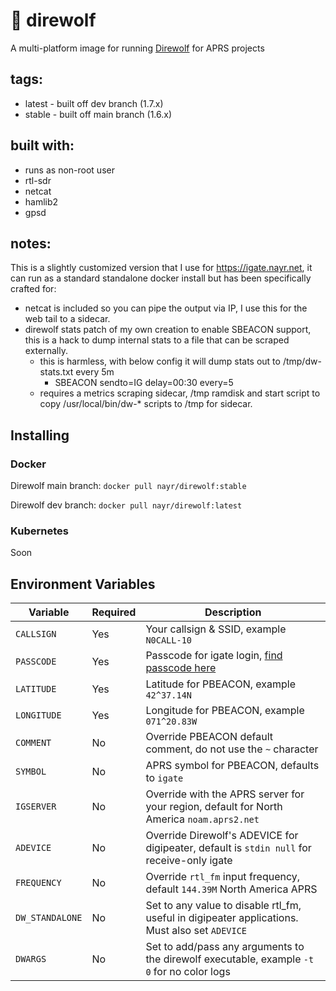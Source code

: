# 📡 direwolf
A multi-platform image for running [Direwolf] for APRS projects

## tags:
 - latest - built off dev branch (1.7.x)
 - stable - built off main branch (1.6.x)

## built with:
 - runs as non-root user
 - rtl-sdr
 - netcat
 - hamlib2
 - gpsd

## notes:
This is a slightly customized version that I use for https://igate.nayr.net, it can run as a standard standalone docker install but has been specifically crafted for:
 - netcat is included so you can pipe the output via IP, I use this for the web tail to a sidecar.
 - direwolf stats patch of my own creation to enable SBEACON support, this is a hack to dump internal stats to a file that can be scraped externally.
   - this is harmless, with below config it will dump stats out to /tmp/dw-stats.txt every 5m
     - SBEACON	sendto=IG delay=00:30 every=5
   - requires a metrics scraping sidecar, /tmp ramdisk and start script to copy /usr/local/bin/dw-* scripts to /tmp for sidecar.

## Installing
### Docker
Direwolf main branch:
`docker pull nayr/direwolf:stable`

Direwolf dev branch:
`docker pull nayr/direwolf:latest`

### Kubernetes
Soon

## Environment Variables

| Variable    | Required | Description |
|-------------|-----------|-------------|
| `CALLSIGN`  | Yes | Your callsign & SSID, example `N0CALL-10` |
| `PASSCODE`  | Yes | Passcode for igate login, [find passcode here] |
| `LATITUDE`  | Yes | Latitude for PBEACON, example `42^37.14N` |
| `LONGITUDE` | Yes | Longitude for PBEACON, example `071^20.83W` |
| `COMMENT`   | No  | Override PBEACON default comment, do not use the `~` character |
| `SYMBOL`    | No  | APRS symbol for PBEACON, defaults to `igate` |
| `IGSERVER`  | No  | Override with the APRS server for your region, default for North America `noam.aprs2.net` |
| `ADEVICE`   | No  | Override Direwolf's ADEVICE for digipeater, default is `stdin null` for receive-only igate |
| `FREQUENCY` | No  | Override `rtl_fm` input frequency, default `144.39M` North America APRS |
| `DW_STANDALONE` | No | Set to any value to disable rtl_fm, useful in digipeater applications. Must also set `ADEVICE` |
| `DWARGS` | No | Set to add/pass any arguments to the direwolf executable, example `-t 0` for no color logs |

[Direwolf]: https://github.com/wb2osz/direwolf
[find passcode here]: https://w2b.ro/tools/aprs-passcode/
[k3s]: https://k3s.io
